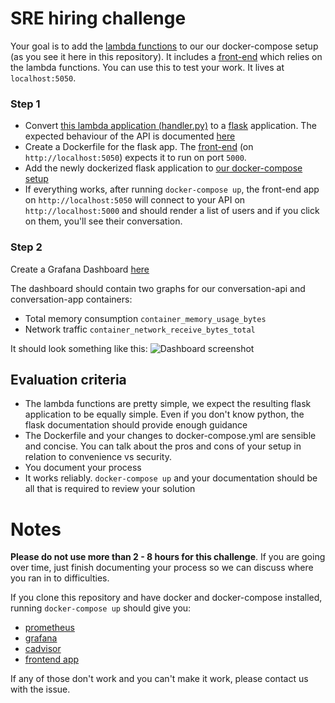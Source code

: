# SRE hiring challenge
Your goal is to add the [lambda functions](https://github.com/tamediadigital/conversation-echo-api) to our our docker-compose setup (as you see it here in this repository). It includes a [front-end](https://github.com/tamediadigital/hiring-challenges/tree/master/sre-hiring-challenge/conversation-app) which relies on the lambda functions. You can use this to test your work. It lives at `localhost:5050`.

### Step 1
- Convert [this lambda application (handler.py)](https://github.com/tamediadigital/conversation-echo-api) to a [flask](https://palletsprojects.com/p/flask/) application.
The expected behaviour of the API is documented [here](https://petstore.swagger.io/?url=https://raw.githubusercontent.com/tamediadigital/hiring-challenges/master/conversation-frontend-challenge/api.yaml)
- Create a Dockerfile for the flask app. The [front-end](https://github.com/tamediadigital/hiring-challenges/tree/master/sre-hiring-challenge/conversation-app) (on `http://localhost:5050`) expects it to run on port `5000`.
- Add the newly dockerized flask application to [our docker-compose setup](docker-compose.yml)
- If everything works, after running `docker-compose up`, the front-end app on `http://localhost:5050` will connect to your API on `http://localhost:5000` and should render a list of users and if you click on them, you'll see their conversation.

### Step 2
Create a Grafana Dashboard [here](http://localhost:3000)


The dashboard should contain two graphs for our conversation-api and conversation-app containers:
- Total memory consumption `container_memory_usage_bytes`
- Network traffic `container_network_receive_bytes_total`

It should look something like this:
![Dashboard screenshot](https://github.com/tamediadigital/hiring-challenges/blob/master/sre-hiring-challenge/grafana/dashboard-screenshot.png?raw=true)

## Evaluation criteria
- The lambda functions are pretty simple, we expect the resulting flask application to be equally simple. Even if you don't know python, the flask documentation should provide enough guidance
- The Dockerfile and your changes to docker-compose.yml are sensible and concise. You can talk about the pros and cons of your setup in relation to convenience vs security.
- You document your process
- It works reliably. `docker-compose up` and your documentation should be all that is required to review your solution

# Notes
__Please do not use more than 2 - 8 hours for this challenge__. If you are going over time, just finish documenting your process so we can discuss where you ran in to difficulties.


If you clone this repository and have docker and docker-compose installed, running `docker-compose up` should give you:
- [prometheus](http://localhost:9090)
- [grafana](http://localhost:3000)
- [cadvisor](http://localhost:8080)
- [frontend app](http://localhost:5050)

If any of those don't work and you can't make it work, please contact us with the issue.
